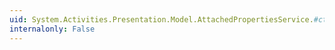 ```yaml
---
uid: System.Activities.Presentation.Model.AttachedPropertiesService.#ctor
internalonly: False
---
```

